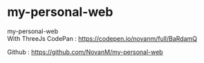 # my-personal-web
my-personal-web
<br>
With ThreeJs
CodePan : https://codepen.io/novanm/full/BaRdamQ

Github : https://github.com/NovanM/my-personal-web      


